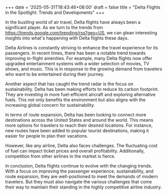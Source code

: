 +++
date = '2025-05-31T18:43:46+08:00'
draft = false
title = "Delta Flights in the Spotlight: Trends and Developments"
+++

In the bustling world of air travel, Delta flights have always been a significant player. As we turn to the trends from https://trends.google.com/trending/rss?geo=US, we can glean interesting insights into what's happening with Delta flights these days. 

Delta Airlines is constantly striving to enhance the travel experience for its passengers. In recent times, there has been a notable trend towards improving in-flight amenities. For example, many Delta flights now offer upgraded entertainment systems with a wider selection of movies, TV shows, and music. This is in response to the growing demand from travelers who want to be entertained during their journey. 

Another aspect that has caught the trend radar is the focus on sustainability. Delta has been making efforts to reduce its carbon footprint. They are investing in more fuel-efficient aircraft and exploring alternative fuels. This not only benefits the environment but also aligns with the increasing global concern for sustainability. 

In terms of route expansion, Delta has been looking to connect more destinations across the United States and around the world. This means more options for travelers to reach their desired locations. For instance, new routes have been added to popular tourist destinations, making it easier for people to plan their vacations. 

However, like any airline, Delta also faces challenges. The fluctuating cost of fuel can impact ticket prices and overall profitability. Additionally, competition from other airlines in the market is fierce. 

In conclusion, Delta flights continue to evolve with the changing trends. With a focus on improving the passenger experience, sustainability, and route expansion, they are well-positioned to meet the demands of modern travelers. But they must also navigate the various challenges that come their way to maintain their standing in the highly competitive airline industry.